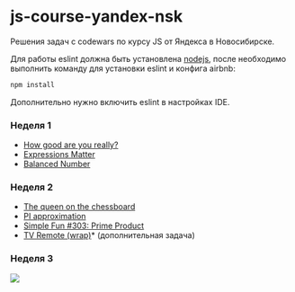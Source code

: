 # js-course-yandex-nsk

Решения задач с codewars по курсу JS от Яндекса в Новосибирске.

Для работы eslint должна быть установлена [nodejs](https://nodejs.org/en/),
после необходимо выполнить команду для установки eslint и конфига airbnb:

```bash
npm install
```

Дополнительно нужно включить eslint в настройках IDE.

### Неделя 1

- [How good are you really?](https://www.codewars.com/kata/5601409514fc93442500010b)
- [Expressions Matter](https://www.codewars.com/kata/5ae62fcf252e66d44d00008e)
- [Balanced Number](https://www.codewars.com/kata/5a4e3782880385ba68000018)

### Неделя 2

- [The queen on the chessboard](https://www.codewars.com/kata/5aa1031a7c7a532be30000e5)
- [PI approximation](https://www.codewars.com/kata/550527b108b86f700000073f)
- [Simple Fun #303: Prime Product](https://www.codewars.com/kata/592538b3071ba54511000219)
- [TV Remote (wrap)](https://www.codewars.com/kata/5b2c2c95b6989da552000120)* (дополнительная задача)

### Неделя 3

![](https://media3.giphy.com/media/CjmvTCZf2U3p09Cn0h/giphy.gif?cid=790b7611b1ec880e8626f2e0ffd0f0e31dd293ca181f903d&rid=giphy.gif)
